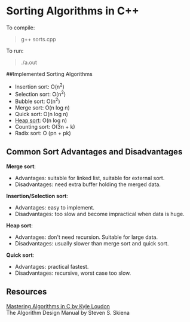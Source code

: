 # Sorting Algorithms in C++

To compile:  
> g++ sorts.cpp 

To run:
> ./a.out  

##Implemented Sorting Algorithms
- Insertion sort: O(n<sup>2</sup>)
- Selection sort: O(n<sup>2</sup>)
- Bubble sort: O(n<sup>2</sup>)
- Merge sort: O(n log n)
- Quick sort: O(n log n)
- [Heap sort](https://github.com/alyssaq/heap): O(n log n)  
- Counting sort: O(3n + k)
- Radix sort: O (pn + pk)

## Common Sort Advantages and Disadvantages
__Merge sort__:  
* Advantages: suitable for linked list, suitable for external sort.
* Disadvantages: need extra buffer holding the merged data.  

__Insertion/Selection sort__:  
* Advantages: easy to implement.
* Disadvantages: too slow and become impractical when data is huge.

__Heap sort__:  
* Advantages: don't need recursion. Suitable for large data.
* Disadvantages: usually slower than merge sort and quick sort.
 
__Quick sort__: 
* Advantages: practical fastest.
* Disadvantages: recursive, worst case too slow.

## Resources
[Mastering Algorithms in C by Kyle Loudon](http://www.das.ufsc.br/~romulo/discipli/cad-fei/Mastering-Algorithms-with-C-Loudon.pdf)    
The Algorithm Design Manual by Steven S. Skiena